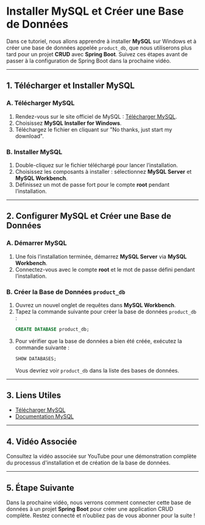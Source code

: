 # Installer MySQL et Créer une Base de Données

Dans ce tutoriel, nous allons apprendre à installer **MySQL** sur Windows et à créer une base de données appelée `product_db`, que nous utiliserons plus tard pour un projet **CRUD** avec **Spring Boot**. Suivez ces étapes avant de passer à la configuration de Spring Boot dans la prochaine vidéo.

---

## 1. Télécharger et Installer MySQL

### A. Télécharger MySQL

1. Rendez-vous sur le site officiel de MySQL : [Télécharger MySQL](https://dev.mysql.com/downloads/installer/).
2. Choisissez **MySQL Installer for Windows**.
3. Téléchargez le fichier en cliquant sur "No thanks, just start my download".

### B. Installer MySQL

1. Double-cliquez sur le fichier téléchargé pour lancer l’installation.
2. Choisissez les composants à installer : sélectionnez **MySQL Server** et **MySQL Workbench**.
3. Définissez un mot de passe fort pour le compte **root** pendant l’installation.

---

## 2. Configurer MySQL et Créer une Base de Données

### A. Démarrer MySQL

1. Une fois l’installation terminée, démarrez **MySQL Server** via **MySQL Workbench**.
2. Connectez-vous avec le compte **root** et le mot de passe défini pendant l’installation.

### B. Créer la Base de Données `product_db`

1. Ouvrez un nouvel onglet de requêtes dans **MySQL Workbench**.
2. Tapez la commande suivante pour créer la base de données `product_db` :
   ```sql
   CREATE DATABASE product_db;
   ```
3. Pour vérifier que la base de données a bien été créée, exécutez la commande suivante :
   ```sql
   SHOW DATABASES;
   ```
   Vous devriez voir `product_db` dans la liste des bases de données.

---

## 3. Liens Utiles

- [Télécharger MySQL](https://dev.mysql.com/downloads/installer/)
- [Documentation MySQL](https://dev.mysql.com/doc/)

---

## 4. Vidéo Associée

Consultez la vidéo associée sur YouTube pour une démonstration complète du processus d'installation et de création de la base de données.

---

## 5. Étape Suivante

Dans la prochaine vidéo, nous verrons comment connecter cette base de données à un projet **Spring Boot** pour créer une application CRUD complète. Restez connecté et n’oubliez pas de vous abonner pour la suite !

